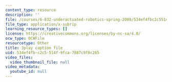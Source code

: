 ```yaml
---
content_type: resource
description: ''
file: /courses/6-832-underactuated-robotics-spring-2009/534ef4fbc2c5514f9fca7087c9f0c265_7LLUz7A1--Q.vtt
file_type: application/x-subrip
learning_resource_types: []
license: https://creativecommons.org/licenses/by-nc-sa/4.0/
ocw_type: OCWFile
resourcetype: Other
title: 3play caption file
uid: 534ef4fb-c2c5-514f-9fca-7087c9f0c265
video_files:
  video_thumbnail_file: null
video_metadata:
  youtube_id: null
---
```

